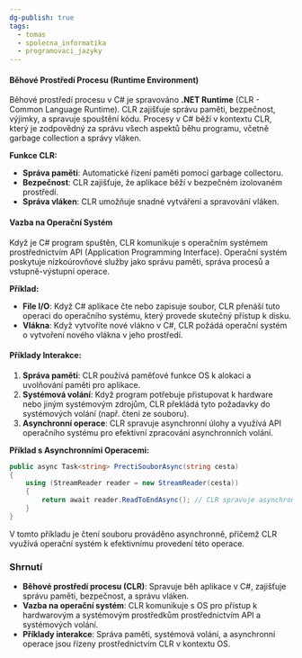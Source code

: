 ```yaml
---
dg-publish: true
tags:
  - tomas
  - spolecna_informatika
  - programovaci_jazyky
---
```

#### Běhové Prostředí Procesu (Runtime Environment)
Běhové prostředí procesu v C# je spravováno **.NET Runtime** (CLR - Common Language Runtime). CLR zajišťuje správu paměti, bezpečnost, výjimky, a spravuje spouštění kódu. Procesy v C# běží v kontextu CLR, který je zodpovědný za správu všech aspektů běhu programu, včetně garbage collection a správy vláken.

**Funkce CLR:**
- **Správa paměti**: Automatické řízení paměti pomocí garbage collectoru.
- **Bezpečnost**: CLR zajišťuje, že aplikace běží v bezpečném izolovaném prostředí.
- **Správa vláken**: CLR umožňuje snadné vytváření a spravování vláken.

#### Vazba na Operační Systém
Když je C# program spuštěn, CLR komunikuje s operačním systémem prostřednictvím API (Application Programming Interface). Operační systém poskytuje nízkoúrovňové služby jako správu paměti, správa procesů a vstupně-výstupní operace.

**Příklad:**
- **File I/O**: Když C# aplikace čte nebo zapisuje soubor, CLR přenáší tuto operaci do operačního systému, který provede skutečný přístup k disku.
- **Vlákna**: Když vytvoříte nové vlákno v C#, CLR požádá operační systém o vytvoření nového vlákna v jeho prostředí.

#### Příklady Interakce:
1. **Správa paměti**: CLR používá paměťové funkce OS k alokaci a uvolňování paměti pro aplikace.
2. **Systémová volání**: Když program potřebuje přistupovat k hardware nebo jiným systémovým zdrojům, CLR překládá tyto požadavky do systémových volání (např. čtení ze souboru).
3. **Asynchronní operace**: CLR spravuje asynchronní úlohy a využívá API operačního systému pro efektivní zpracování asynchronních volání.

**Příklad s Asynchronními Operacemi:**
```csharp
public async Task<string> PrectiSouborAsync(string cesta)
{
    using (StreamReader reader = new StreamReader(cesta))
    {
        return await reader.ReadToEndAsync(); // CLR spravuje asynchronní čtení a volá OS
    }
}
```
V tomto příkladu je čtení souboru prováděno asynchronně, přičemž CLR využívá operační systém k efektivnímu provedení této operace.

### Shrnutí
- **Běhové prostředí procesu (CLR)**: Spravuje běh aplikace v C#, zajišťuje správu paměti, bezpečnost, a správu vláken.
- **Vazba na operační systém**: CLR komunikuje s OS pro přístup k hardwarovým a systémovým prostředkům prostřednictvím API a systémových volání.
- **Příklady interakce**: Správa paměti, systémová volání, a asynchronní operace jsou řízeny prostřednictvím CLR v kontextu OS.
